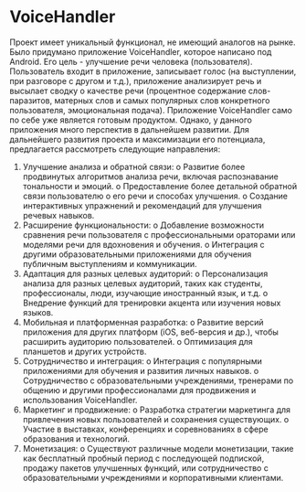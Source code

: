﻿# VoiceHandler
Проект имеет уникальный функционал, не имеющий аналогов на рынке. Было придумано приложение VoiceHandler, которое написано под Android. Его цель - улучшение речи человека (пользователя). Пользователь входит в приложение, записывает голос (на выступлении, при разговоре с другом и т.д.), приложение анализирует речь и высылает сводку о качестве речи (процентное содержание слов-паразитов, матерных слов и самых популярных слов конкретного пользователя, эмоциональная подача).
Приложение VoiceHandler само по себе уже является готовым продуктом. Однако, у данного приложения много перспектив в дальнейшем развитии. Для дальнейшего развития проекта и максимизации его потенциала, предлагается рассмотреть следующие направления:
1.	Улучшение анализа и обратной связи:
o	Развитие более продвинутых алгоритмов анализа речи, включая распознавание тональности и эмоций.
o	Предоставление более детальной обратной связи пользователю о его речи и способах улучшения.
o	Создание интерактивных упражнений и рекомендаций для улучшения речевых навыков.
2.	Расширение функциональности:
o	Добавление возможности сравнения речи пользователя с профессиональными ораторами или моделями речи для вдохновения и обучения.
o	Интеграция с другими образовательными приложениями для обучения публичным выступлениям и коммуникации.
3.	Адаптация для разных целевых аудиторий:
o	Персонализация анализа для разных целевых аудиторий, таких как студенты, профессионалы, люди, изучающие иностранный язык, и т.д.
o	Внедрение функций для тренировки акцента или изучения новых языков.
4.	Мобильная и платформенная разработка:
o	Развитие версий приложения для других платформ (iOS, веб-версия и др.), чтобы расширить аудиторию пользователей.
o	Оптимизация для планшетов и других устройств.
5.	Сотрудничество и интеграция:
o	Интеграция с популярными приложениями для обучения и развития личных навыков.
o	Сотрудничество с образовательными учреждениями, тренерами по общению и другими профессионалами для продвижения и использования VoiceHandler.
6.	Маркетинг и продвижение:
o	Разработка стратегии маркетинга для привлечения новых пользователей и сохранения существующих.
o	Участие в выставках, конференциях и соревнованиях в сфере образования и технологий.
7.	Монетизация:
o	Существуют различные модели монетизации, такие как бесплатный пробный период с последующей подпиской, продажу пакетов улучшенных функций, или сотрудничество с образовательными учреждениями и корпоративными клиентами.

